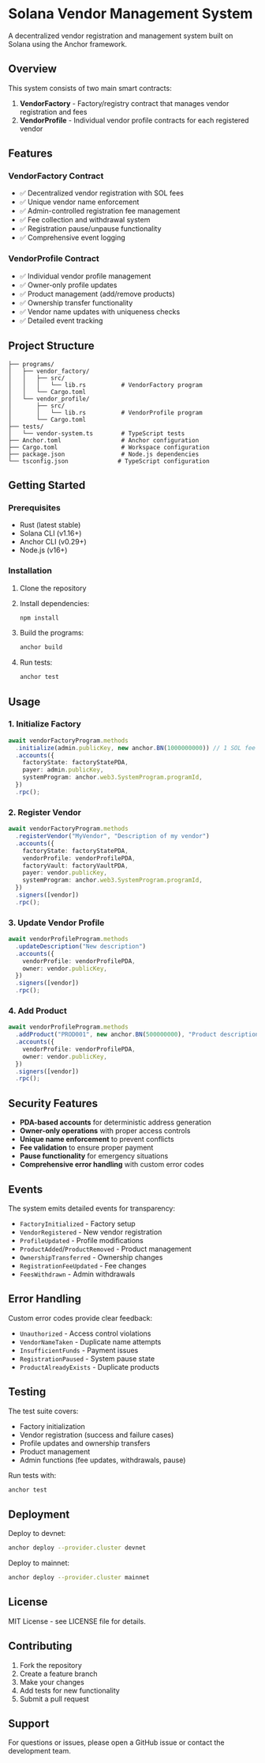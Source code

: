 # Solana Vendor Management System

A decentralized vendor registration and management system built on Solana using the Anchor framework.

## Overview

This system consists of two main smart contracts:

1. **VendorFactory** - Factory/registry contract that manages vendor registration and fees
2. **VendorProfile** - Individual vendor profile contracts for each registered vendor

## Features

### VendorFactory Contract
- ✅ Decentralized vendor registration with SOL fees
- ✅ Unique vendor name enforcement
- ✅ Admin-controlled registration fee management
- ✅ Fee collection and withdrawal system
- ✅ Registration pause/unpause functionality
- ✅ Comprehensive event logging

### VendorProfile Contract
- ✅ Individual vendor profile management
- ✅ Owner-only profile updates
- ✅ Product management (add/remove products)
- ✅ Ownership transfer functionality
- ✅ Vendor name updates with uniqueness checks
- ✅ Detailed event tracking

## Project Structure

```
├── programs/
│   ├── vendor_factory/
│   │   ├── src/
│   │   │   └── lib.rs          # VendorFactory program
│   │   └── Cargo.toml
│   └── vendor_profile/
│       ├── src/
│       │   └── lib.rs          # VendorProfile program
│       └── Cargo.toml
├── tests/
│   └── vendor-system.ts        # TypeScript tests
├── Anchor.toml                 # Anchor configuration
├── Cargo.toml                  # Workspace configuration
├── package.json                # Node.js dependencies
└── tsconfig.json              # TypeScript configuration
```

## Getting Started

### Prerequisites
- Rust (latest stable)
- Solana CLI (v1.16+)
- Anchor CLI (v0.29+)
- Node.js (v16+)

### Installation

1. Clone the repository
2. Install dependencies:
   ```bash
   npm install
   ```

3. Build the programs:
   ```bash
   anchor build
   ```

4. Run tests:
   ```bash
   anchor test
   ```

## Usage

### 1. Initialize Factory
```typescript
await vendorFactoryProgram.methods
  .initialize(admin.publicKey, new anchor.BN(1000000000)) // 1 SOL fee
  .accounts({
    factoryState: factoryStatePDA,
    payer: admin.publicKey,
    systemProgram: anchor.web3.SystemProgram.programId,
  })
  .rpc();
```

### 2. Register Vendor
```typescript
await vendorFactoryProgram.methods
  .registerVendor("MyVendor", "Description of my vendor")
  .accounts({
    factoryState: factoryStatePDA,
    vendorProfile: vendorProfilePDA,
    factoryVault: factoryVaultPDA,
    payer: vendor.publicKey,
    systemProgram: anchor.web3.SystemProgram.programId,
  })
  .signers([vendor])
  .rpc();
```

### 3. Update Vendor Profile
```typescript
await vendorProfileProgram.methods
  .updateDescription("New description")
  .accounts({
    vendorProfile: vendorProfilePDA,
    owner: vendor.publicKey,
  })
  .signers([vendor])
  .rpc();
```

### 4. Add Product
```typescript
await vendorProfileProgram.methods
  .addProduct("PROD001", new anchor.BN(500000000), "Product description")
  .accounts({
    vendorProfile: vendorProfilePDA,
    owner: vendor.publicKey,
  })
  .signers([vendor])
  .rpc();
```

## Security Features

- **PDA-based accounts** for deterministic address generation
- **Owner-only operations** with proper access controls
- **Unique name enforcement** to prevent conflicts
- **Fee validation** to ensure proper payment
- **Pause functionality** for emergency situations
- **Comprehensive error handling** with custom error codes

## Events

The system emits detailed events for transparency:

- `FactoryInitialized` - Factory setup
- `VendorRegistered` - New vendor registration
- `ProfileUpdated` - Profile modifications
- `ProductAdded`/`ProductRemoved` - Product management
- `OwnershipTransferred` - Ownership changes
- `RegistrationFeeUpdated` - Fee changes
- `FeesWithdrawn` - Admin withdrawals

## Error Handling

Custom error codes provide clear feedback:

- `Unauthorized` - Access control violations
- `VendorNameTaken` - Duplicate name attempts
- `InsufficientFunds` - Payment issues
- `RegistrationPaused` - System pause state
- `ProductAlreadyExists` - Duplicate products

## Testing

The test suite covers:
- Factory initialization
- Vendor registration (success and failure cases)
- Profile updates and ownership transfers
- Product management
- Admin functions (fee updates, withdrawals, pause)

Run tests with:
```bash
anchor test
```

## Deployment

Deploy to devnet:
```bash
anchor deploy --provider.cluster devnet
```

Deploy to mainnet:
```bash
anchor deploy --provider.cluster mainnet
```

## License

MIT License - see LICENSE file for details.

## Contributing

1. Fork the repository
2. Create a feature branch
3. Make your changes
4. Add tests for new functionality
5. Submit a pull request

## Support

For questions or issues, please open a GitHub issue or contact the development team.
